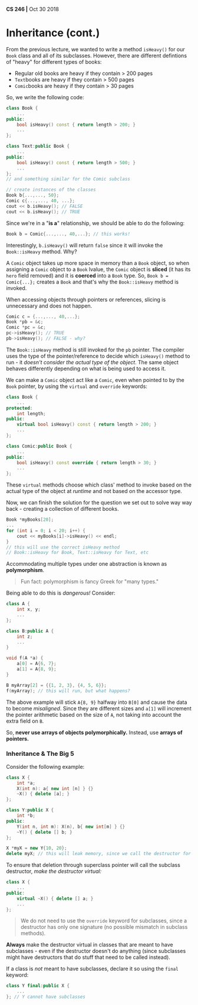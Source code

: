 __CS 246 |__ Oct 30 2018

# Inheritance (cont.)

From the previous lecture, we wanted to write a method `isHeavy()` for our `Book` class and all of its subclasses. However, there are different defintions of "heavy" for different types of books:

- Regular old books are heavy if they contain > 200 pages
- `Text`books are heavy if they contain > 500 pages
- `Comic`books are heavy if they contain > 30 pages

So, we write the following code:

```cpp
class Book {
    ...
public:
    bool isHeavy() const { return length > 200; }
    ...
};

class Text:public Book {
    ...
public: 
    bool isHeavy() const { return length > 500; }
    ...
};
// and something similar for the Comic subclass

// create instances of the classes
Book b{...,..., 50};
Comic c{...,..., 40, ...};
cout << b.isHeavy(); // FALSE
cout << b.isHeavy(); // TRUE
```

Since we're in a "__is a__" relationship, we should be able to do the following:

```cpp
Book b = Comic{...,..., 40,...}; // this works!
```

Interestingly, `b.isHeavy()` will return `false` since it will invoke the `Book::isHeavy` method. Why?

A `Comic` object takes up more space in memory than a `Book` object, so when assigning a `Comic` object to a `Book` lvalue, the `Comic` object is __sliced__ (it has its `hero` field removed) and it is __coerced__ into a `Book` type. So, `Book b = Comic{...};` creates a `Book` and that's why the `Book::isHeavy` method is invoked.

When accessing objects through pointers or references, slicing is unnecessary and does not happen.

```cpp
Comic c = {...,..., 40,...};
Book *pb = &c;
Comic *pc = &c;
pc->isHeavy(); // TRUE
pb->isHeavy(); // FALSE - why?
```

The `Book::isHeavy` method is still invoked for the `pb` pointer. The compiler uses the type of the pointer/reference to decide which `isHeavy()` method to run - it _doesn't consider the actual type of the object_. The same object behaves differently depending on what is being used to access it.

We can make a `Comic` object act like a `Comic`, even when pointed to by the `Book` pointer, by using the `virtual` and `override` keywords:

```cpp
class Book {
    ...
protected:
    int length;
public:
    virtual bool isHeavy() const { return length > 200; }
    ...
};

class Comic:public Book {
    ...
public:
    bool isHeavy() const override { return length > 30; }
    ...
};
```

These `virtual` methods choose which class' method to invoke based on the actual type of the object at _runtime_ and not based on the accessor type.

Now, we can finish the solution for the question we set out to solve way way back - creating a collection of different books.

```cpp
Book *myBooks[20];
...
for (int i = 0; i < 20; i++) {
	cout << myBooks[i]->isHeavy() << endl;
}
// this will use the correct isHeavy method 
// Book::isHeavy for Book, Text::isHeavy for Text, etc
```

Accommodating multiple types under one abstraction is known as __polymorphism__.

> Fun fact: polymorphism is fancy Greek for "many types."

Being able to do this is _dangerous!_ Consider:

```cpp
class A {
    int x, y;
    ...
};

class B:public A {
    int z;
    ...
}

void f(A *a) {
    a[0] = A{6, 7};
    a[1] = A{8, 9};
}

B myArray[2] = {{1, 2, 3}, {4, 5, 6}};
f(myArray); // this will run, but what happens?
```

The above example will stick `A{8, 9}` halfway into `B[0]` and cause the data to become _misaligned_. Since they are different sizes and `a[1]` will increment the pointer arithmetic based on the size of `A`, not taking into account the extra field on `B`.

So, __never use arrays of objects polymorphically.__ Instead, use __arrays of pointers.__



### Inheritance & The Big 5

Consider the following example:

```cpp
class X {
    int *a;
	X(int n): a{ new int [n] } {}
    ~X() { delete [a]; }
};

class Y:public X {
    int *b;
public:
    Y(int n, int m): X(n), b{ new int[m] } {}
    ~Y() { delete [] b; }
};

X *myX = new Y{10, 20};
delete myX; // this will leak memory, since we call the destructor for X for an object of class Y
```

To ensure that deletion through superclass pointer will call the subclass destructor, _make the destructor virtual:_

```cpp
class X {
    ...
public:
    virtual ~X() { delete [] a; } 
    ...
};
```

> We do not need to use the `override` keyword for subclasses, since a destructor has only one signature (no possible mismatch in subclass methods).

__Always__ make the destructor virtual in classes that are meant to have subclasses - even if the destructor doesn't do anything (since subclasses might have destructors that do stuff that need to be called instead).

If a class is _not_ meant to have subclasses, declare it so using the `final` keyword:

```cpp
class Y final:public X {
    ...
}; // Y cannot have subclasses
```

